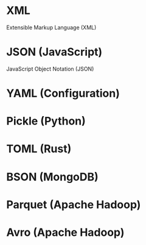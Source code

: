 # __XML__
Extensible Markup Language (XML)

# __JSON__ (JavaScript)
JavaScript Object Notation (JSON)

# __YAML__ (Configuration)

# Pickle (Python)

# TOML (Rust)

# BSON (MongoDB)

# Parquet (Apache Hadoop)

# Avro (Apache Hadoop)
